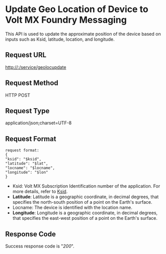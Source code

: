                           

Update Geo Location of Device to Volt MX Foundry Messaging
=========================================================

This API is used to update the approximate position of the device based on inputs such as Ksid, latitude, location, and longitude.

**Request URL**
---------------

[http://<host or ip>:<port>/service/geolocupdate](http://10.10.19.74:8080/service/geolocupdate)

Request Method
--------------

HTTP POST

**Request Type**
----------------

application/json;charset=UTF-8

**Request Format**
------------------

```
request format:  
{  
"ksid": "$ksid",  
"latitude": "$lat",  
"locname": "$locname",  
"longitude": "$lon"  
}
```


*   Ksid: Volt MX Subscription Identification number of the application. For more details, refer to [Ksid](../../../../Foundry/vms_console_user_guide/Content/Apps/Modifying_Subscribers_List.md).
*   **Latitude**: Latitude is a geographic coordinate, in decimal degrees, that specifies the north-south position of a point on the Earth's surface.
*   Locname: The device is identified with the location name.
*   **Longitude**: Longitude is a geographic coordinate, in decimal degrees, that specifies the east-west position of a point on the Earth's surface.

Response Code
-------------

Success response code is "_200_".
